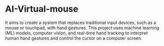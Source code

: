 # AI-Virtual-mouse
It aims to create a system that replaces traditional input devices, such as a mouse or touchpad, with hand gestures. This project uses machine learning (ML) models, computer vision, and real-time hand tracking to interpret human hand gestures and control the cursor on a computer screen.
